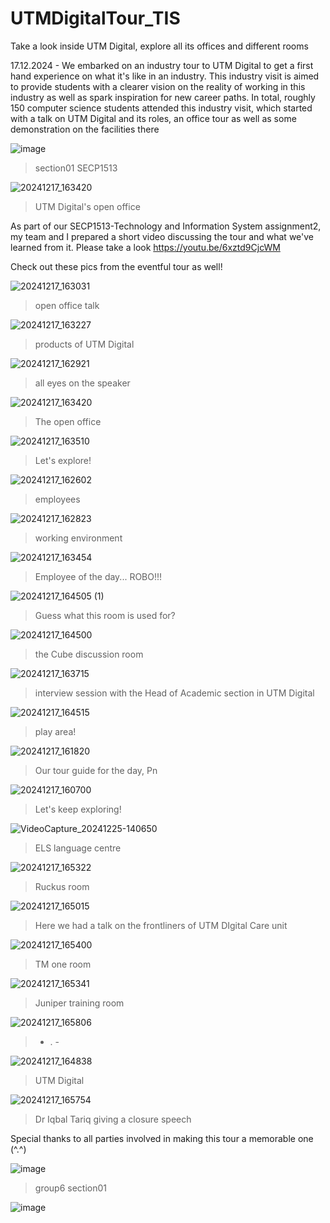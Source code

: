 # UTMDigitalTour_TIS
Take a look inside UTM Digital, explore all its offices and different rooms

17.12.2024 - We embarked on an industry tour to UTM Digital to get a first hand experience on what it's like in an industry. This industry visit is aimed to provide students with a clearer vision on the reality of working in this industry as well as spark inspiration for new career paths. In total, roughly 150 computer science students attended this industry visit, which started with a talk on UTM Digital and its roles, an office tour as well as some demonstration on the facilities there

![image](https://github.com/user-attachments/assets/04db2fbe-d19e-4e3a-8f96-495ecca1bf5e)
> section01 SECP1513

![20241217_163420](https://github.com/user-attachments/assets/e2003ccc-5631-4704-b274-122ab0823fc2)
> UTM Digital's open office

As part of our SECP1513-Technology and Information System assignment2, my team and I prepared a short video discussing the tour and what we've learned from it. Please take a look
https://youtu.be/6xztd9CjcWM

Check out these pics from the eventful tour as well!



![20241217_163031](https://github.com/user-attachments/assets/b5a14fc7-8eed-40b7-a71c-ac3c5f995995)
> open office talk

![20241217_163227](https://github.com/user-attachments/assets/f9dd3b48-72af-4b2b-9333-278d11d45a4c)
> products of UTM Digital

![20241217_162921](https://github.com/user-attachments/assets/9e54e2d6-4f86-4dd7-b60b-0e208ff762f7)
> all eyes on the speaker

![20241217_163420](https://github.com/user-attachments/assets/e2003ccc-5631-4704-b274-122ab0823fc2)
> The open office

![20241217_163510](https://github.com/user-attachments/assets/8b804fb6-8eec-4c3f-bf4e-43b0da034534)
> Let's explore!

![20241217_162602](https://github.com/user-attachments/assets/d8eff4da-5bae-458c-9835-950ab30ccbfc)
> employees

![20241217_162823](https://github.com/user-attachments/assets/999f6800-c48e-46be-ba5c-045aaec797ab)
> working environment

![20241217_163454](https://github.com/user-attachments/assets/832f0c31-d932-49e6-adc2-0d32a667811c)
> Employee of the day... ROBO!!!

![20241217_164505 (1)](https://github.com/user-attachments/assets/d1f1a7e0-6354-4b30-bd12-b5c6b42a8a7c)
> Guess what this room is used for?

![20241217_164500](https://github.com/user-attachments/assets/c2192a09-5234-448e-b14f-205de06ee6dc)
> the Cube discussion room

![20241217_163715](https://github.com/user-attachments/assets/b8c87f9a-28c6-4ee4-af9e-9b3ada8eb234)
> interview session with the Head of Academic section in UTM Digital

![20241217_164515](https://github.com/user-attachments/assets/9fa3d84c-a78a-45e0-b331-f6cd2c8e025d)
> play area!

![20241217_161820](https://github.com/user-attachments/assets/0ec1e492-3ab4-4d39-a117-7dc8aac1c350)
> Our tour guide for the day, Pn 

![20241217_160700](https://github.com/user-attachments/assets/a68fce16-a142-4bf8-a339-cd07c3afac2c)
> Let's keep exploring!

![VideoCapture_20241225-140650](https://github.com/user-attachments/assets/4f4c4a94-2c9d-4cf9-b83c-8d18ae3bf31d)
> ELS language centre

![20241217_165322](https://github.com/user-attachments/assets/15fffe52-3b76-465d-9f8d-87ac6ad3d216)
> Ruckus room

![20241217_165015](https://github.com/user-attachments/assets/7c478c2c-2920-4cec-8388-187a3304e976)
> Here we had a talk on the frontliners of UTM DIgital Care unit

![20241217_165400](https://github.com/user-attachments/assets/bfd6aaa0-ff15-4cbd-99c2-37ec26419cea)
> TM one room

![20241217_165341](https://github.com/user-attachments/assets/c13e08b2-ec8d-43c1-9949-1f2ed06e3494)
> Juniper training room

![20241217_165806](https://github.com/user-attachments/assets/e3cb6d03-dd83-45f8-b15d-faffcce06c61)
> - . -

![20241217_164838](https://github.com/user-attachments/assets/daabf0c3-7aee-467d-9e81-4b3b4c49f77c)
> UTM Digital

![20241217_165754](https://github.com/user-attachments/assets/a6451ad5-5d35-4c6c-bc35-4fa8f4c76010)
> Dr Iqbal Tariq giving a closure speech

Special thanks to all parties involved in making this tour a memorable one (^.^)

![image](https://github.com/user-attachments/assets/9b968a2e-5999-4b69-84b8-2db7821d0139)
> group6 section01

![image](https://github.com/user-attachments/assets/462eceb2-13bd-45e6-b1dc-d86529c75584)
